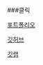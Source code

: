 ###클릭

[포트폴리오](https://hmchung2.github.io/portfolio/)

[깃허브](https://github.com/hmchung2) 

[깃랩](https://gitlab.com/hmchung1005)
